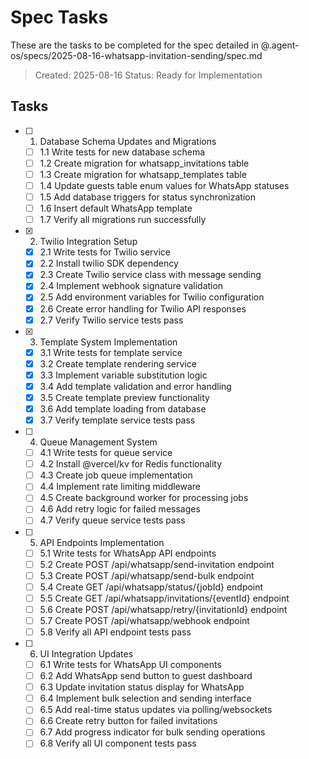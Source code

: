 # Spec Tasks

These are the tasks to be completed for the spec detailed in @.agent-os/specs/2025-08-16-whatsapp-invitation-sending/spec.md

> Created: 2025-08-16
> Status: Ready for Implementation

## Tasks

- [ ] 1. Database Schema Updates and Migrations
  - [ ] 1.1 Write tests for new database schema
  - [ ] 1.2 Create migration for whatsapp_invitations table
  - [ ] 1.3 Create migration for whatsapp_templates table
  - [ ] 1.4 Update guests table enum values for WhatsApp statuses
  - [ ] 1.5 Add database triggers for status synchronization
  - [ ] 1.6 Insert default WhatsApp template
  - [ ] 1.7 Verify all migrations run successfully

- [x] 2. Twilio Integration Setup
  - [x] 2.1 Write tests for Twilio service
  - [x] 2.2 Install twilio SDK dependency
  - [x] 2.3 Create Twilio service class with message sending
  - [x] 2.4 Implement webhook signature validation
  - [x] 2.5 Add environment variables for Twilio configuration
  - [x] 2.6 Create error handling for Twilio API responses
  - [x] 2.7 Verify Twilio service tests pass

- [x] 3. Template System Implementation
  - [x] 3.1 Write tests for template service
  - [x] 3.2 Create template rendering service
  - [x] 3.3 Implement variable substitution logic
  - [x] 3.4 Add template validation and error handling
  - [x] 3.5 Create template preview functionality
  - [x] 3.6 Add template loading from database
  - [x] 3.7 Verify template service tests pass

- [ ] 4. Queue Management System
  - [ ] 4.1 Write tests for queue service
  - [ ] 4.2 Install @vercel/kv for Redis functionality
  - [ ] 4.3 Create job queue implementation
  - [ ] 4.4 Implement rate limiting middleware
  - [ ] 4.5 Create background worker for processing jobs
  - [ ] 4.6 Add retry logic for failed messages
  - [ ] 4.7 Verify queue service tests pass

- [ ] 5. API Endpoints Implementation
  - [ ] 5.1 Write tests for WhatsApp API endpoints
  - [ ] 5.2 Create POST /api/whatsapp/send-invitation endpoint
  - [ ] 5.3 Create POST /api/whatsapp/send-bulk endpoint
  - [ ] 5.4 Create GET /api/whatsapp/status/{jobId} endpoint
  - [ ] 5.5 Create GET /api/whatsapp/invitations/{eventId} endpoint
  - [ ] 5.6 Create POST /api/whatsapp/retry/{invitationId} endpoint
  - [ ] 5.7 Create POST /api/whatsapp/webhook endpoint
  - [ ] 5.8 Verify all API endpoint tests pass

- [ ] 6. UI Integration Updates
  - [ ] 6.1 Write tests for WhatsApp UI components
  - [ ] 6.2 Add WhatsApp send button to guest dashboard
  - [ ] 6.3 Update invitation status display for WhatsApp
  - [ ] 6.4 Implement bulk selection and sending interface
  - [ ] 6.5 Add real-time status updates via polling/websockets
  - [ ] 6.6 Create retry button for failed invitations
  - [ ] 6.7 Add progress indicator for bulk sending operations
  - [ ] 6.8 Verify all UI component tests pass